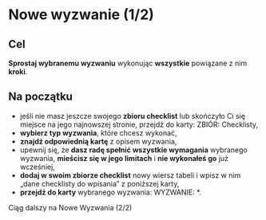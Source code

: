 # Nowe wyzwanie (1/2)
## Cel
**Sprostaj wybranemu wyzwaniu** wykonując **wszystkie** powiązane z nim **kroki**.
## Na początku
- jeśli nie masz jeszcze swojego **zbioru checklist** lub skończyło Ci się miejsce na jego najnowszej stronie, przejdź do karty: <span class="link">ZBIÓR: Checklisty</span>,
- **wybierz typ wyzwania**, które chcesz wykonać,
- **znajdź odpowiednią kartę** z opisem wyzwania,
- upewnij się, że **dasz radę spełnić wszystkie wymagania** wybranego wyzwania, **mieścisz się w jego limitach** i **nie wykonałeś go** już wcześniej,
- **dodaj w swoim zbiorze checklist** nowy wiersz tabeli i wpisz w nim „dane checklisty do wpisania” z poniższej karty,
- **przejdź do karty** wybranego wyzwania: <span class="link">WYZWANIE: \*</span>.

Ciąg dalszy na <span class="link">Nowe Wyzwania (2/2)</span>
